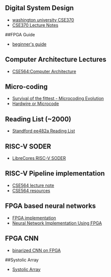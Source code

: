 ## Digital System Design
- [washington university CSE370](https://courses.cs.washington.edu/courses/cse370/09au/)
- [CSE370 Lecture Notes](https://courses.cs.washington.edu/courses/cse370/10sp/pdfs/lectures/)

##FPGA Guide 
- [beginner's guide](https://numato.com/kb/learning-fpga-verilog-beginners-guide-part-1-introduction/?utm_expid=.7ZBm96RhTSyo2rg6tZl_vQ.0&utm_referrer=)

## Computer Architecture Lectures
- [CSE564:Computer Architecture](https://passlab.github.io/CSE564/)


## Micro-coding
- [Survival of the fittest - Microcoding Evolution](https://passlab.github.io/CSE564/resources/MicrocodeIntro_Matloff_Franklin04.pdf)
- [Hardwire or Microcode](https://passlab.github.io/CSE564/resources/MicrocodeVSHardwire_Koopman87.pdf)

## Reading List (~2000)
- [Standford ee482a Reading List](http://cva.stanford.edu/classes/ee482a/readlist_v1.htm)

## RISC-V SODER
- [LibreCores RISC-V SODER](https://www.librecores.org/codelec/riscv-sodor)


## RISC-V Pipeline implementation
- [CSE564 lecture note](https://passlab.github.io/CSE564/notes/lecture09_RISCV_Impl_pipeline.pdf)
- [CSE564 resources](https://passlab.github.io/CSE564/resources/)

## FPGA based neural networks
- [FPGA implementation](http://lab.fs.uni-lj.si/lasin/wp/IMIT_files/neural/doc/Omondi2006.pdf)
- [Neural Network Implementation Using FPGA](https://waset.org/publications/15106/neural-network-implementation-using-fpga-issues-and-application)

## FPGA CNN
- [binarized CNN on FPGA](https://www.slideshare.net/ssuser06e0c5/binarized-cnn-on-fpga)


##Systolic Array 
- [Systolic Array](http://ashanpeiris.blogspot.com/2015/08/digital-design-of-systolic-array.html)
